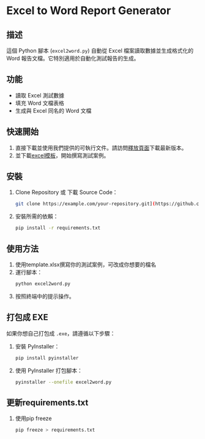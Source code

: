 # Excel to Word Report Generator

## 描述
這個 Python 腳本 (`excel2word.py`) 自動從 Excel 檔案讀取數據並生成格式化的 Word 報告文檔。它特別適用於自動化測試報告的生成。

## 功能
- 讀取 Excel 測試數據
- 填充 Word 文檔表格
- 生成與 Excel 同名的 Word 文檔

## 快速開始
1. 直接下載並使用我們提供的可執行文件。請訪問[釋放頁面](https://github.com/tangchi1215/TestCase/releases/tag/v1.0.1)下載最新版本。
2. 並下載[excel模板](https://github.com/tangchi1215/TestCase/tree/master/templates)，開始撰寫測試案例。

## 安裝
1. Clone Repository 或 下載 Source Code：
   ```bash
   git clone https://example.com/your-repository.git](https://github.com/tangchi1215/TestCase.git)
   ```
2. 安裝所需的依賴：
   ```bash
   pip install -r requirements.txt
   ```

## 使用方法
1. 使用template.xlsx撰寫你的測試案例，可改成你想要的檔名
2. 運行腳本：
   ```bash
   python excel2word.py
   ```
3. 按照終端中的提示操作。

## 打包成 EXE
如果你想自己打包成 `.exe`，請遵循以下步驟：
1. 安裝 PyInstaller：
   ```bash
   pip install pyinstaller
   ```
2. 使用 PyInstaller 打包腳本：
   ```bash
   pyinstaller --onefile excel2word.py
   ```
## 更新requirements.txt
1. 使用pip freeze
   ```bash
   pip freeze > requirements.txt
   ```

   
